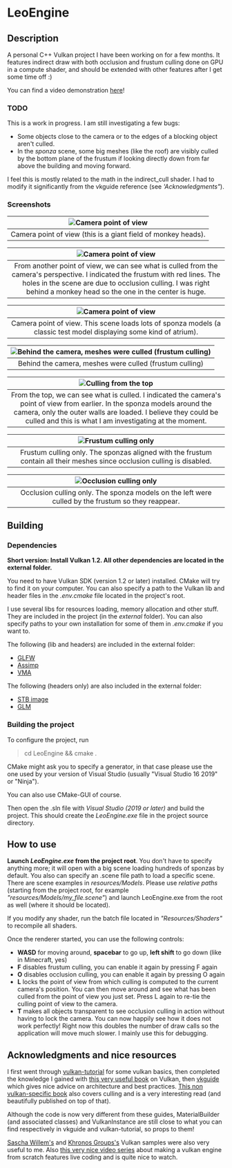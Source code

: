 LeoEngine
=========

Description
-----------

A personal C++ Vulkan project I have been working on for a few months. It features indirect draw with both occlusion and frustum culling done on GPU in a compute shader, and should be extended with other features after I get some time off :)

You can find a video demonstration [here](https://youtu.be/I7Pb8edW5U8)!

### TODO ###

This is a work in progress. I am still investigating a few bugs:
* Some objects close to the camera or to the edges of a blocking object aren't culled.
* In the *sponza* scene, some big meshes (like the roof) are visibly culled by the bottom plane of the frustum if looking directly down from far above the building and moving forward.

I feel this is mostly related to the math in the indirect_cull shader. I had to modify it significantly from the vkguide reference (see *'Acknowledgments"*).

### Screenshots ###

| ![Camera point of view](media/monkey_pov.png "Camera point of view (this is a giant field of monkey heads).") |
| :-----------------------------------------------------------------------------------------------------------: |
|                         Camera point of view (this is a giant field of monkey heads).                         |

|                                                       ![Camera point of view](media/monkey_culling.png "From another point of view, we can see what is culled from the camera's perspective")                                                        |
| :--------------------------------------------------------------------------------------------------------------------------------------------------------------------------------------------------------------------------------------------------: |
| From another point of view, we can see what is culled from the camera's perspective. I indicated the frustum with red lines. The holes in the scene are due to occlusion culling. I was right behind a monkey head so the one in the center is huge. |


|                       ![Camera point of view](media/sponza_pov.png "Camera's point of view.")                       |
| :-----------------------------------------------------------------------------------------------------------------: |
| Camera point of view. This scene loads lots of sponza models (a classic test model displaying some kind of atrium). |

| ![Behind the camera, meshes were culled (frustum culling)](media/sponza_behind.png "Behind the camera, meshes were culled (frustum culling)") |
| :-------------------------------------------------------------------------------------------------------------------------------------------: |
|                                            Behind the camera, meshes were culled (frustum culling)                                            |

|                                                                               ![Culling from the top](media/sponza_culling.png "From the top, we can see what is culled.")                                                                               |
| :------------------------------------------------------------------------------------------------------------------------------------------------------------------------------------------------------------------------------------------------------: |
| From the top, we can see what is culled. I indicated the camera's point of view from earlier. In the sponza models around the camera, only the outer walls are loaded. I believe they could be culled and this is what I am investigating at the moment. |

|                      ![Frustum culling only](media/sponza_frustum_only.png "Frustum culling only.")                      |
| :----------------------------------------------------------------------------------------------------------------------: |
| Frustum culling only. The sponzas aligned with the frustum contain all their meshes since occlusion culling is disabled. |

|        ![Occlusion culling only](media/sponza_occlusion_only.png "Occlusion culling only.")        |
| :------------------------------------------------------------------------------------------------: |
| Occlusion culling only. The sponza models on the left were culled by the frustum so they reappear. |

Building
--------

### Dependencies ###

**Short version: Install Vulkan 1.2. All other dependencies are located in the external folder.**

You need to have Vulkan SDK (version 1.2 or later) installed.
CMake will try to find it on your computer. You can also specify a path to the Vulkan lib and header files in the *.env.cmake* file located in the project's root.

I use several libs for resources loading, memory allocation and other stuff. They are included in the project (in the *external* folder). You can also specify paths to your own installation for some of them in *.env.cmake* if you want to.

The following (lib and headers) are included in the external folder:
* [GLFW](https://github.com/glfw/glfw)
* [Assimp](https://github.com/assimp/assimp)
* [VMA](https://github.com/GPUOpen-LibrariesAndSDKs/VulkanMemoryAllocator)

The following (headers only) are also included in the external folder:
* [STB image](https://github.com/nothings/stb/blob/master/stb_image.h)
* [GLM](https://github.com/g-truc/glm)

### Building the project ###

To configure the project, run

> cd LeoEngine && cmake .

CMake might ask you to specify a generator, in that case please use the one used by your version of Visual Studio (usually "Visual Studio 16 2019" or "Ninja").

You can also use CMake-GUI of course.

Then open the .sln file with *Visual Studio (2019 or later)* and build the project. This should create the *LeoEngine.exe* file in the project source directory.


How to use
----------

**Launch *LeoEngine.exe* from the project root**. You don't have to specify anything more; it will open with a big scene loading hundreds of sponzas by default. You also can specify an .scene file path to load a specific scene. There are scene examples in *resources/Models*. Please use *relative paths* (starting from the project root, for example *"resources/Models/my_file.scene"*) and launch LeoEngine.exe from the root as well (where it should be located).

If you modify any shader, run the batch file located in *"Resources/Shaders"* to recompile all shaders.

Once the renderer started, you can use the following controls:
* **WASD** for moving around, **spacebar** to go up, **left shift** to go down (like in Minecraft, yes)
* **F** disables frustum culling, you can enable it again by pressing F again
* **O** disables occlusion culling, you can enable it again by pressing O again
* **L** locks the point of view from which culling is computed to the current camera's position. You can then move around and see what has been culled from the point of view you just set. Press L again to re-tie the culling point of view to the camera.
* **T** makes all objects transparent to see occlusion culling in action without having to lock the camera. You can now happily see how it does not work perfectly! Right now this doubles the number of draw calls so the application will move much slower. I mainly use this for debugging.

Acknowledgments and nice resources
----------------------------------
I first went through [vulkan-tutorial](https://vulkan-tutorial.com/) for some vulkan basics, then completed the knowledge I gained with [this very useful book](https://www.vulkanprogrammingguide.com/) on Vulkan, then [vkguide](https://vkguide.dev/) which gives nice advice on architecture and best practices. [This non vulkan-specific book](http://foundationsofgameenginedev.com/#fged2) also covers culling and is a very interesting read (and beautifully published on top of that).

Although the code is now very different from these guides, MaterialBuilder (and associated classes) and VulkanInstance are still close to what you can find respectively in vkguide and vulkan-tutorial, so props to them!

[Sascha Willem's](https://github.com/SaschaWillems/Vulkan) and [Khronos Groups's](https://github.com/KhronosGroup/Vulkan-Samples) Vulkan samples were also very useful to me.
Also [this very nice video series](https://www.youtube.com/playlist?list=PL0JVLUVCkk-l7CWCn3-cdftR0oajugYvd) about making a vulkan engine from scratch features live coding and is quite nice to watch.
